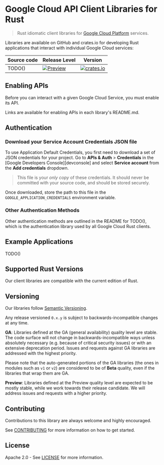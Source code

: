 # Google Cloud API Client Libraries for Rust

> Rust idiomatic client libraries for [Google Cloud Platform](https://cloud.google.com/) services.

Libraries are available on GitHub and crates.io for developing Rust
applications that interact with individual Google Cloud services:

| Source code | Release Level | Version |
|------|----------|-----------------|
| TODO() | [![Preview][preview-stability]][launch-stages] | [![crates.io](https://img.shields.io/crates/v/google-cloud-todo)](https://crates.io/google-cloud-todo/) |

## Enabling APIs

Before you can interact with a given Google Cloud Service, you must enable its API.

Links are available for enabling APIs in each library's README.md.

## Authentication

### Download your Service Account Credentials JSON file

To use Application Default Credentials, you first need to download a set of JSON credentials for your project. Go to **APIs & Auth** > **Credentials** in the [Google Developers Console][devconsole] and select **Service account** from the **Add credentials** dropdown.

> This file is your *only copy* of these credentials. It should never be
> committed with your source code, and should be stored securely.

Once downloaded, store the path to this file in the `GOOGLE_APPLICATION_CREDENTIALS` environment variable.

### Other Authentication Methods

Other authentication methods are outlined in the README for TODO(),
which is the authentication library used by all Google Cloud Rust clients.

## Example Applications

TODO()

## Supported Rust Versions

Our client libraries are compatible with the current edition of Rust.

## Versioning

Our libraries follow [Semantic Versioning][semver].

Any release versioned `0.x.y` is subject to backwards-incompatible changes at any time.

**GA**: Libraries defined at the GA (general availability) quality level are stable. The code surface will not change in backwards-incompatible ways unless absolutely necessary (e.g. because of critical security issues) or with an extensive deprecation period. Issues and requests against GA libraries are addressed with the highest priority.

Please note that the auto-generated portions of the GA libraries (the ones in modules such as `v1` or `v2`) are considered to be of **Beta** quality, even if the libraries that wrap them are GA.

**Preview**: Libraries defined at the Preview quality level are expected to be mostly stable, while we work towards their release candidate. We will address issues and requests with a higher priority.

## Contributing

Contributions to this library are always welcome and highly encouraged.

See [CONTRIBUTING][contributing] for more information on how to get started.

## License

Apache 2.0 - See [LICENSE][license] for more information.

[ga-stability]: https://img.shields.io/badge/stability-ga-green
[ga-description]: #ga
[preview-stability]: https://img.shields.io/badge/stability-preview-orange
[preview-description]: #preview
[launch-stages]: https://cloud.google.com/products#section-22
[semver]: http://semver.org
[contributing]: CONTRIBUTING.md
[license]: LICENSE